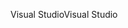 <span data-ttu-id="44893-101">Visual Studio</span><span class="sxs-lookup"><span data-stu-id="44893-101">Visual Studio</span></span>